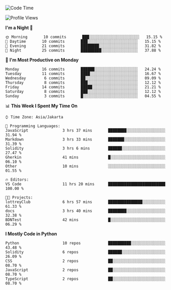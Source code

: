 <!--START_SECTION:waka-->
![Code Time](http://img.shields.io/badge/Code%20Time-1%2C383%20hrs%2057%20mins-blue)

![Profile Views](http://img.shields.io/badge/Profile%20Views-7-blue)

**I'm a Night 🦉** 

```text
🌞 Morning       10 commits       ███░░░░░░░░░░░░░░░░░░░░░░   15.15 % 
🌆 Daytime       10 commits       ███░░░░░░░░░░░░░░░░░░░░░░   15.15 % 
🌃 Evening       21 commits       ████████░░░░░░░░░░░░░░░░░   31.82 % 
🌙 Night         25 commits       █████████░░░░░░░░░░░░░░░░   37.88 % 

```
📅 **I'm Most Productive on Monday** 

```text
Monday          16 commits       ██████░░░░░░░░░░░░░░░░░░░   24.24 % 
Tuesday         11 commits       ████░░░░░░░░░░░░░░░░░░░░░   16.67 % 
Wednesday        6 commits       ██░░░░░░░░░░░░░░░░░░░░░░░   09.09 % 
Thursday         8 commits       ███░░░░░░░░░░░░░░░░░░░░░░   12.12 % 
Friday          14 commits       █████░░░░░░░░░░░░░░░░░░░░   21.21 % 
Saturday         8 commits       ███░░░░░░░░░░░░░░░░░░░░░░   12.12 % 
Sunday           3 commits       █░░░░░░░░░░░░░░░░░░░░░░░░   04.55 % 

```


📊 **This Week I Spent My Time On** 

```text
⌚︎ Time Zone: Asia/Jakarta

💬 Programming Languages: 
JavaScript               3 hrs 37 mins       ████████░░░░░░░░░░░░░░░░░   31.94 % 
Markdown                 3 hrs 33 mins       ███████░░░░░░░░░░░░░░░░░░   31.39 % 
Solidity                 3 hrs 6 mins        ██████░░░░░░░░░░░░░░░░░░░   27.47 % 
Gherkin                  41 mins             █░░░░░░░░░░░░░░░░░░░░░░░░   06.10 % 
Other                    10 mins             ░░░░░░░░░░░░░░░░░░░░░░░░░   01.55 % 

🔥 Editors: 
VS Code                  11 hrs 20 mins      █████████████████████████   100.00 % 

🐱‍💻 Projects: 
lottreyClub              6 hrs 57 mins       ███████████████░░░░░░░░░░   61.33 % 
docs                     3 hrs 40 mins       ████████░░░░░░░░░░░░░░░░░   32.38 % 
BDNTest                  42 mins             █░░░░░░░░░░░░░░░░░░░░░░░░   06.29 % 

```

**I Mostly Code in Python** 

```text
Python                   10 repos            ██████████░░░░░░░░░░░░░░░   43.48 % 
Solidity                 6 repos             ██████░░░░░░░░░░░░░░░░░░░   26.09 % 
CSS                      2 repos             ██░░░░░░░░░░░░░░░░░░░░░░░   08.70 % 
JavaScript               2 repos             ██░░░░░░░░░░░░░░░░░░░░░░░   08.70 % 
TypeScript               2 repos             ██░░░░░░░░░░░░░░░░░░░░░░░   08.70 % 

```



<!--END_SECTION:waka-->
